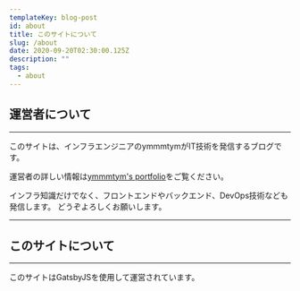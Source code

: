 ```yaml
---
templateKey: blog-post
id: about
title: このサイトについて
slug: /about
date: 2020-09-20T02:30:00.125Z
description: ""
tags:
  - about
---
```


## 運営者について

---

このサイトは、インフラエンジニアのymmmtymがIT技術を発信するブログです。

運営者の詳しい情報は[ymmmtym's portfolio](https://ymmmtym.com/)をご覧ください。

インフラ知識だけでなく、フロントエンドやバックエンド、DevOps技術なども発信します。
どうぞよろしくお願いします。

---

## このサイトについて

---

このサイトはGatsbyJSを使用して運営されています。
